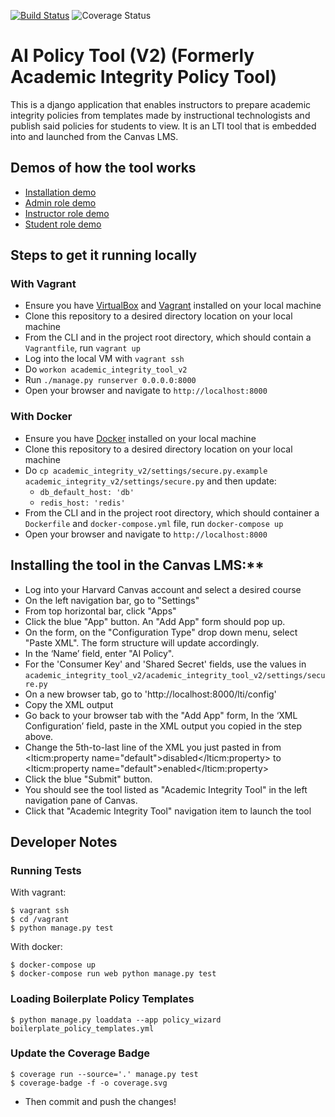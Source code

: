 [![Build Status](https://travis-ci.org/Harvard-ATG/academic_integrity_tool_v2.svg?branch=master)](https://travis-ci.org/Harvard-ATG/academic_integrity_tool_v2)
![Coverage Status](./coverage.svg)

# AI Policy Tool (V2) (Formerly Academic Integrity Policy Tool)

This is a django application that enables instructors to prepare academic integrity policies from templates made by instructional technologists and publish said policies for students to view. It is an LTI tool that is embedded into and launched from the Canvas LMS.

## Demos of how the tool works
- [Installation demo](https://harvard.hosted.panopto.com/Panopto/Pages/Viewer.aspx?id=36644539-1b68-4ce1-acba-acbe015a1930)
- [Admin role demo](https://harvard.hosted.panopto.com/Panopto/Pages/Viewer.aspx?id=10b3dc66-21b9-4b14-8e18-acbe015a18c2)
- [Instructor role demo](https://harvard.hosted.panopto.com/Panopto/Pages/Viewer.aspx?id=f0216922-3d38-4866-8eca-acbe015a1900)
- [Student role demo](https://harvard.hosted.panopto.com/Panopto/Pages/Viewer.aspx?id=87f82679-774f-4b47-92ee-acbe015a188e)

## Steps to get it running locally

### With Vagrant

* Ensure you have [VirtualBox](https://www.virtualbox.org/) and [Vagrant](https://www.vagrantup.com/) installed on your local machine
* Clone this repository to a desired directory location on your local machine
* From the CLI and in the project root directory, which should contain a `Vagrantfile`, run `vagrant up`
* Log into the local VM with `vagrant ssh`
* Do `workon academic_integrity_tool_v2`
* Run `./manage.py runserver 0.0.0.0:8000`
* Open your browser and navigate to `http://localhost:8000`

### With Docker

* Ensure you have [Docker](https://www.docker.com/) installed on your local machine
* Clone this repository to a desired directory location on your local machine
* Do `cp academic_integrity_v2/settings/secure.py.example academic_integrity_v2/settings/secure.py` and then update:
	- `db_default_host: 'db'` 
	- `redis_host: 'redis'`
* From the CLI and in the project root directory, which should container a `Dockerfile` and `docker-compose.yml` file, run `docker-compose up`
* Open your browser and navigate to `http://localhost:8000`

## Installing the tool in the Canvas LMS:**

* Log into your Harvard Canvas account and select a desired course
* On the left navigation bar, go to "Settings"
* From top horizontal bar, click "Apps"
* Click the blue "App" button. An "Add App" form should pop up.
* On the form, on the "Configuration Type" drop down menu, select "Paste XML". The form structure will update accordingly.
* In the ‘Name’ field, enter "AI Policy".
* For the 'Consumer Key' and 'Shared Secret' fields, use the values in `academic_integrity_tool_v2/academic_integrity_tool_v2/settings/secure.py`
* On a new browser tab, go to 'http://localhost:8000/lti/config'
* Copy the XML output
* Go back to your browser tab with the "Add App" form, In the ‘XML Configuration’ field, paste in the XML output you copied in the step above.
* Change the 5th-to-last line of the XML you just pasted in from
<lticm:property name="default">disabled</lticm:property>
to
<lticm:property name="default">enabled</lticm:property>
* Click the blue "Submit" button.
* You should see the tool listed as "Academic Integrity Tool" in the left navigation pane of Canvas.
* Click that "Academic Integrity Tool" navigation item to launch the tool

## Developer Notes

### Running Tests

With vagrant: 

```
$ vagrant ssh 
$ cd /vagrant 
$ python manage.py test
```

With docker: 

```
$ docker-compose up
$ docker-compose run web python manage.py test
```

### Loading Boilerplate Policy Templates

```
$ python manage.py loaddata --app policy_wizard boilerplate_policy_templates.yml
```


### Update the Coverage Badge ###

```
$ coverage run --source='.' manage.py test
$ coverage-badge -f -o coverage.svg
```
- Then commit and push the changes!